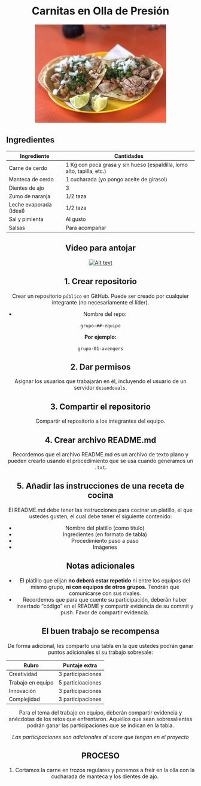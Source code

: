 <div align="center">

# Carnitas en Olla de Presión

</div>  
  
<p align="center">
<img src="images/image-02.jpeg" width="350">
</p>

## Ingredientes

<div align="center">
  
|  Ingrediente | Cantidades |
| ------------ | ------------ |
| Carne de cerdo |  1 Kg con poca grasa y sin hueso (espaldilla, lomo alto, tapilla, etc.) |
| Manteca de cerdo  |  1 cucharada (yo pongo aceite de girasol) |
| Dientes de ajo  | 3 |
| Zumo de naranja  | 1/2 taza |
| Leche evaporada (Ideal)  | 1/2 taza |
| Sal y pimienta  | Al gusto |
| Salsas  | Para acompañar |
  
</p>
  
## Video para antojar

[![Alt text](https://img.youtube.com/vi/M4FdvDrOJvc/0.jpg)](https://www.youtube.com/watch?v=M4FdvDrOJvc)

## 1. Crear repositorio

Crear un repositorio `público` en GitHub. Puede ser creado por cualquier integrante (no necesariamente el líder). 

- Nombre del repo: 
```
grupo-##-equipo
```

**Por ejemplo:**

```
grupo-01-avengers
```

## 2. Dar permisos

Asignar los usuarios que trabajarán en él, incluyendo el usuario de un servidor `desandovals`. 

## 3. Compartir el repositorio

Compartir el repositorio a los integrantes del equipo. 

## 4. Crear archivo README.md

Recordemos que el archivo README.md es un archivo de texto plano y pueden crearlo usando el procedimiento que se usa cuando generamos un `.txt`. 

## 5. Añadir las instrucciones de una receta de cocina

El README.md debe tener las instrucciones para cocinar un platillo, el que ustedes gusten, el cual debe tener el siguiente contenido: 

- Nombre del platillo (como título) 
- Ingredientes (en formato de tabla)
- Procedimiento paso a paso
- Imágenes

## Notas adicionales

- El platillo que elijan **no deberá estar repetido** ni entre los equipos del mismo grupo, **ni con equipos de otros grupos.** Tendrán que comunicarse con sus rivales.
- Recordemos que para que cuente su participación, deberán haber insertado “código” en el README y compartir evidencia de su commit y push. Favor de compartir evidencia. 


## El buen trabajo se recompensa

De forma adicional, les comparto una tabla en la que ustedes podrán ganar puntos adicionales si su trabajo sobresale: 

<div align="center">

| Rubro             | Puntaje extra     |
| ----------------- | ----------------- |
| Creatividad       | 3 participaciones |
| Trabajo en equipo | 5 particioaciones |
| Innovación        | 3 participaciones |
| Complejidad       | 3 participaciones |

</div>

Para el tema del trabajo en equipo, deberán compartir evidencia y anécdotas de los retos que enfrentaron. Aquellos que sean sobresalientes podrán ganar las participaciones que se indican en la tabla. 

*Las participaciones son adicionales al score que tengan en el proyecto* 
## PROCESO
1. Cortamos la carne en trozos regulares y ponemos a freír en la olla con la cucharada de manteca y los dientes de ajo.
